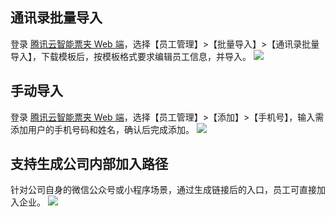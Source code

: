 ## 通讯录批量导入

登录 [腾讯云智能票夹 Web 端](https://fapiao.qq.com)，选择【员工管理】>【批量导入】>【通讯录批量导入】，下载模板后，按模板格式要求编辑员工信息，并导入。
![](https://main.qcloudimg.com/raw/1ec60b8b09727b5c141b572088948e4b.png)

## 手动导入

登录 [腾讯云智能票夹 Web 端](https://fapiao.qq.com)，选择【员工管理】>【添加】>【手机号】，输入需添加用户的手机号码和姓名，确认后完成添加。
![](https://main.qcloudimg.com/raw/a651e9159b4e1ca692daa69ab9fa703e.png)

## 支持生成公司内部加入路径

针对公司自身的微信公众号或小程序场景，通过生成链接后的入口，员工可直接加入企业。
![](https://main.qcloudimg.com/raw/b29a0ec7c1a8ed4e11dc1b9077bcaaee.png)